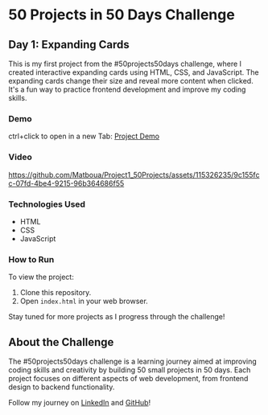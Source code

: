 # 50 Projects in 50 Days Challenge

## Day 1: Expanding Cards

This is my first project from the #50projects50days challenge, where I created interactive expanding cards using HTML, CSS, and JavaScript. The expanding cards change their size and reveal more content when clicked. It's a fun way to practice frontend development and improve my coding skills.

### Demo
ctrl+click to open in a new Tab: 
[Project Demo](https://matboua.github.io/Project1_50Projects/challenge1/)

### Video

https://github.com/Matboua/Project1_50Projects/assets/115326235/9c155fcc-07fd-4be4-9215-96b364686f55

### Technologies Used

- HTML
- CSS
- JavaScript

### How to Run

To view the project:
1. Clone this repository.
2. Open `index.html` in your web browser.

Stay tuned for more projects as I progress through the challenge!

## About the Challenge

The #50projects50days challenge is a learning journey aimed at improving coding skills and creativity by building 50 small projects in 50 days. Each project focuses on different aspects of web development, from frontend design to backend functionality.

Follow my journey on [LinkedIn](https://www.linkedin.com/in/matboua/) and [GitHub](https://github.com/Matboua)!
